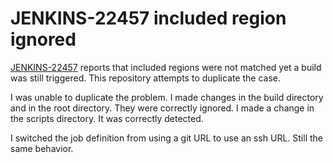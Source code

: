 JENKINS-22457 included region ignored
=====================================

[JENKINS-22457](https://issues.jenkins-ci.org/browse/JENKINS-22457)
reports that included regions were not matched yet a build was still
triggered.  This repository attempts to duplicate the case.

I was unable to duplicate the problem.  I made changes in the build
directory and in the root directory.  They were correctly ignored.  I
made a change in the scripts directory.  It was correctly detected.

I switched the job definition from using a git URL to use an ssh URL.
Still the same behavior.